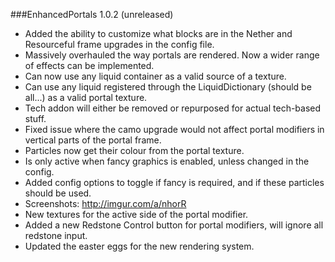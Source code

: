###EnhancedPortals 1.0.2 (unreleased)
* Added the ability to customize what blocks are in the Nether and Resourceful frame upgrades in the config file.
* Massively overhauled the way portals are rendered. Now a wider range of effects can be implemented.
* Can now use any liquid container as a valid source of a texture.
 * Can use any liquid registered through the LiquidDictionary (should be all...) as a valid portal texture.
 * Tech addon will either be removed or repurposed for actual tech-based stuff.
* Fixed issue where the camo upgrade would not affect portal modifiers in vertical parts of the portal frame.
* Particles now get their colour from the portal texture.
 * Is only active when fancy graphics is enabled, unless changed in the config.
 * Added config options to toggle if fancy is required, and if these particles should be used.
 * Screenshots: http://imgur.com/a/nhorR
* New textures for the active side of the portal modifier.
* Added a new Redstone Control button for portal modifiers, will ignore all redstone input.
* Updated the easter eggs for the new rendering system.